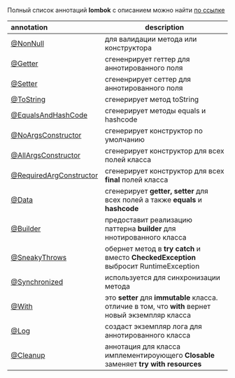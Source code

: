 Полный список аннотаций **lombok** с описанием можно найти [по ссылке](https://projectlombok.org/features/)

| annotation                                                                 | description                                                                                        |
|:---------------------------------------------------------------------------|----------------------------------------------------------------------------------------------------|
| [@NonNull](https://projectlombok.org/features/NonNull)                     | для валидации метода или конструктора                                                              |
| [@Getter](https://projectlombok.org/features/GetterSetter)                 | сгененрирует геттер для аннотированного поля                                                       |
| [@Setter](https://projectlombok.org/features/GetterSetter)                 | сгененрирует сеттер для аннотированного поля                                                       |
| [@ToString](https://projectlombok.org/features/ToString)                   | сгенерирует метод toString                                                                         |
| [@EqualsAndHashCode](https://projectlombok.org/features/EqualsAndHashCode) | сгенерирует методы equals и hashcode                                                               |
| [@NoArgsConstructor](https://projectlombok.org/features/constructor)       | сгенерирует конструктор по умолчанию                                                               |
| [@AllArgsConstructor](https://projectlombok.org/features/constructor)      | сгенерирует конструктор для всех полей класса                                                      |
| [@RequiredArgConstructor](https://projectlombok.org/features/constructor)  | сгенерирует конструктор для всех **final** полей класса                                            |
| [@Data](https://projectlombok.org/features/Data)                           | сгенерирует **getter, setter** для всех полей а также **equals** и **hashcode**                    |
| [@Builder](https://projectlombok.org/features/Builder)                     | предоставит реализацию паттерна **builder** для ннотированного класса                              |
| [@SneakyThrows](https://projectlombok.org/features/SneakyThrows)           | обернет метод в **try catch** и вместо **CheckedException** выбросит RuntimeException              |
| [@Synchronized](https://projectlombok.org/features/Synchronized)           | используется для синхронизации метода                                                              |
| [@With](https://projectlombok.org/features/With)                           | это **setter** для **immutable** класса. отличие в том, что **with** вернет новый экземпляр класса |
| [@Log](https://projectlombok.org/features/log)                             | создаст экземпляр лога для аннотированного класса                                                  |
| [@Cleanup](https://projectlombok.org/features/Cleanup)                     | аннотация для класса имплементироующего **Closable** заменяет **try with resources**               |